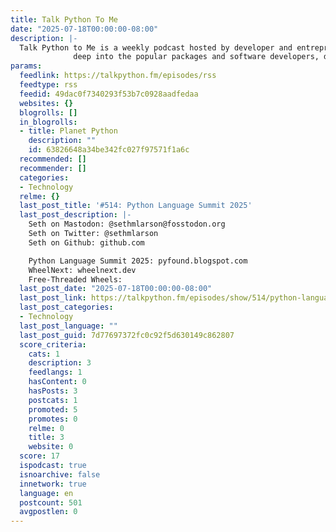 ```yaml
---
title: Talk Python To Me
date: "2025-07-18T00:00:00-08:00"
description: |-
  Talk Python to Me is a weekly podcast hosted by developer and entrepreneur Michael Kennedy. We dive
              deep into the popular packages and software developers, data scientists, and incredible
params:
  feedlink: https://talkpython.fm/episodes/rss
  feedtype: rss
  feedid: 49dac0f7340293f53b7c0928aadfedaa
  websites: {}
  blogrolls: []
  in_blogrolls:
  - title: Planet Python
    description: ""
    id: 63826648a34be342fc027f97571f1a6c
  recommended: []
  recommender: []
  categories:
  - Technology
  relme: {}
  last_post_title: '#514: Python Language Summit 2025'
  last_post_description: |-
    Seth on Mastodon: @sethmlarson@fosstodon.org
    Seth on Twitter: @sethmlarson
    Seth on Github: github.com

    Python Language Summit 2025: pyfound.blogspot.com
    WheelNext: wheelnext.dev
    Free-Threaded Wheels:
  last_post_date: "2025-07-18T00:00:00-08:00"
  last_post_link: https://talkpython.fm/episodes/show/514/python-language-summit-2025
  last_post_categories:
  - Technology
  last_post_language: ""
  last_post_guid: 7d77697372fc0c92f5d630149c862807
  score_criteria:
    cats: 1
    description: 3
    feedlangs: 1
    hasContent: 0
    hasPosts: 3
    postcats: 1
    promoted: 5
    promotes: 0
    relme: 0
    title: 3
    website: 0
  score: 17
  ispodcast: true
  isnoarchive: false
  innetwork: true
  language: en
  postcount: 501
  avgpostlen: 0
---
```

